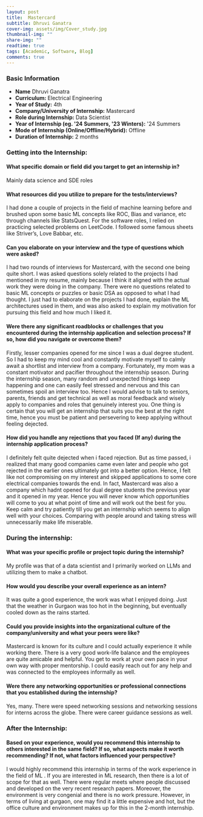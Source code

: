 ```yaml
---
layout: post
title:  Mastercard
subtitle: Dhruvi Ganatra
cover-img: assets/img/Cover_study.jpg
thumbnail-img: ""
share-img: ""
readtime: true
tags: [Academic, Software, Blog]
comments: true
---
```


### Basic Information

- **Name** Dhruvi Ganatra
- **Curriculum:** Electrical Engineering
- **Year of Study:** 4th
- **Company/University of Internship:**  Mastercard
- **Role during Internship:** Data Scientist
- **Year of Internship (eg. \'24 Summers, \'23 Winters):** '24 Summers
- **Mode of Internship (Online/Offline/Hybrid):** Offline
- **Duration of Internship:** 2 months

### Getting into the Internship:

#### What specific domain or field did you target to get an internship in?
Mainly data science and SDE roles


#### What resources did you utilize to prepare for the tests/interviews?
I had done a couple of projects in the field of machine learning before and brushed upon some basic ML
concepts like ROC, Bias and variance, etc through channels like StatsQuest. For the software roles, I
relied on practicing selected problems on LeetCode. I followed some famous sheets like Striver’s, Love
Babbar, etc.

#### Can you elaborate on your interview and the type of questions which were asked?
I had two rounds of interviews for Mastercard, with the second one being quite short. I was asked
questions solely related to the projects I had mentioned in my resume, mainly because I think it aligned
with the actual work they were doing in the company. There were no questions related to basic ML
concepts or puzzles or basic DSA as opposed to what I had thought. I just had to elaborate on the projects
I had done, explain the ML architectures used in them, and was also asked to explain my motivation for
pursuing this field and how much I liked it.

#### Were there any significant roadblocks or challenges that you encountered during the internship application and selection process? If so, how did you navigate or overcome them?
Firstly, lesser companies opened for me since I was a dual degree student. So I had to keep my mind cool
and constantly motivate myself to calmly await a shortlist and interview from a company. Fortunately, my
mom was a constant motivator and pacifier throughout the internship season. During the internship
season, many random and unexpected things keep happening and one can easily feel stressed and nervous
and this can sometimes spoil an interview too. Hence I would advise to talk to seniors, parents, friends
and get technical as well as moral feedback and wisely apply to companies and roles that genuinely interest you. One thing is certain that you will get an internship that suits you the best at the right time,
hence you must be patient and persevering to keep applying without feeling dejected.

#### How did you handle any rejections that you faced (If any) during the internship application process?
I definitely felt quite dejected when i faced rejection. But as time passed, i realized that many good
companies came even later and people who got rejected in the earlier ones ultimately got into a better
option. Hence, I felt like not compromising on my interest and skipped applications to some core
electrical companies towards the end. In fact, Mastercard was also a company which hadnt opened for
dual degree students the previous year and it opened in my year. Hence you will never know which
opportunities will come to you at what point of time and will work out the best for you. Keep calm and try
patiently till you get an internship which seems to align well with your choices. Comparing with people
around and taking stress will unnecessarily make life miserable.

### During the internship:

#### What was your specific profile or project topic during the internship?
My profile was that of a data scientist and I primarily worked on LLMs and utilizing them to make a
chatbot.

#### How would you describe your overall experience as an intern?

It was quite a good experience, the work was what I enjoyed doing. Just that the weather in Gurgaon was
too hot in the beginning, but eventually cooled down as the rains started.

#### Could you provide insights into the organizational culture of the company/university and what your peers were like?
Mastercard is known for its culture and I could actually experience it while working there. There is a very
good work-life balance and the employees are quite amicable and helpful. You get to work at your own
pace in your own way with proper mentorship. I could easily reach out for any help and was connected to
the employees informally as well.


#### Were there any networking opportunities or professional connections that you established during the internship?
Yes, many. There were speed networking sessions and networking sessions for interns across the globe.
There were career guidance sessions as well.

### After the Internship:

#### Based on your experience, would you recommend this internship to others interested in the same field? If so, what aspects make it worth recommending? If not, what factors influenced your perspective?
I would highly recommend this internship in terms of the work experience in the field of ML . If you are
interested in ML research, then there is a lot of scope for that as well. There were regular meets where
people discussed and developed on the very recent research papers. Moreover, the environment is very
congenial and there is no work pressure. However, in terms of living at gurgaon, one may find it a little
expensive and hot, but the office culture and environment makes up for this in the 2-month internship.

